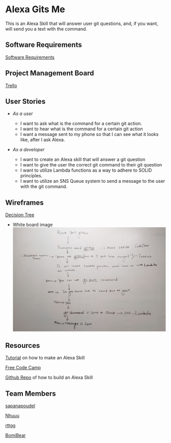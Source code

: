 # Alexa Gits Me

This is an Alexa Skill that will answer user git questions, and, if you want, will send you a text with the command.

## Software Requirements

[Software Requirements](requirements.md)

## Project Management Board

[Trello](https://trello.com/b/KSdLCHPI/githow)

## User Stories

- _As a user_

  - I want to ask what is the command for a certain git action.
  - I want to hear what is the command for a certain git action
  - I want a message sent to my phone so that I can see what it looks like, after I ask Alexa.

- _As a developer_
  - I want to create an Alexa skill that will answer a git question
  - I want to give the user the correct git command to their git question
  - I want to utilize Lambda functions as a way to adhere to SOLID principles.
  - I want to utilize an SNS Queue system to send a message to the user with the git command.

## Wireframes
  
[Decision Tree](https://app.moqups.com/uluAsPw28y/view/page/aa9df7b72)
* White board image
![White board image](assets/decision_tree.jpg)

## Resources

[Tutorial](https://developer.amazon.com/blogs/alexa/post/a9ef18b2-ef68-44d4-86eb-dbdb293853bb/alexa-skill-recipe-making-http-requests-to-get-data-from-an-external-api) on how to make an Alexa Skill

[Free Code Camp](https://www.youtube.com/watch?v=QkbXjknPoXc)

[Github Repo](https://github.com/alexa/skill-sample-nodejs-fact) of how to build an Alexa Skill

## Team Members

[sapanapoudel](https://github.com/sapanapoudel)

[Nhuuu](https://github.com/Nhuuu)

[rttgg](https://github.com/rttgg)

[BomiBear](https://github.com/bomibear)

